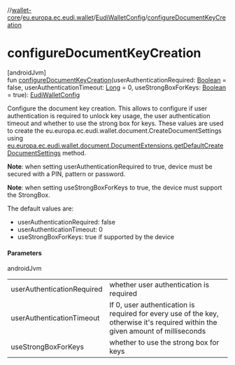 //[wallet-core](../../../index.md)/[eu.europa.ec.eudi.wallet](../index.md)/[EudiWalletConfig](index.md)/[configureDocumentKeyCreation](configure-document-key-creation.md)

# configureDocumentKeyCreation

[androidJvm]\
fun [configureDocumentKeyCreation](configure-document-key-creation.md)(userAuthenticationRequired: [Boolean](https://kotlinlang.org/api/latest/jvm/stdlib/kotlin/-boolean/index.html) = false, userAuthenticationTimeout: [Long](https://kotlinlang.org/api/latest/jvm/stdlib/kotlin/-long/index.html) = 0, useStrongBoxForKeys: [Boolean](https://kotlinlang.org/api/latest/jvm/stdlib/kotlin/-boolean/index.html) = true): [EudiWalletConfig](index.md)

Configure the document key creation. This allows to configure if user authentication is required to unlock key usage, the user authentication timeout and whether to use the strong box for keys. These values are used to create the eu.europa.ec.eudi.wallet.document.CreateDocumentSettings using [eu.europa.ec.eudi.wallet.document.DocumentExtensions.getDefaultCreateDocumentSettings](../../eu.europa.ec.eudi.wallet.document/-document-extensions/get-default-create-document-settings.md) method.

**Note**: when setting userAuthenticationRequired to true, device must be secured with a PIN, pattern or password.

**Note**: when setting useStrongBoxForKeys to true, the device must support the StrongBox.

The default values are:

- 
   userAuthenticationRequired: false
- 
   userAuthenticationTimeout: 0
- 
   useStrongBoxForKeys: true if supported by the device

#### Parameters

androidJvm

| | |
|---|---|
| userAuthenticationRequired | whether user authentication is required |
| userAuthenticationTimeout | If 0, user authentication is required for every use of the key, otherwise it's required within the given amount of milliseconds |
| useStrongBoxForKeys | whether to use the strong box for keys |
